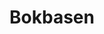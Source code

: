 ---
title: Bokbasen
member_url: https://www.bokbasen.no/
geographies: ["Norway"]
based: ["Norway"]
ig: [""] 
services: 
tags: [""]
categories: ["Content Distributor"]
summary: "Bobasen in an ebook distributor based in Norway. Established in 2007, they create infrastructure for new digital solutions for publishers, bookstores, online bookstores, subscription services, libraries and schools."
press:
active: true
layout: members
showReadTime: false
showDate: false
permalink: ""
date: 
featureImage: "https://members.edrlab.org/images/bookbasen.png"
--- 
